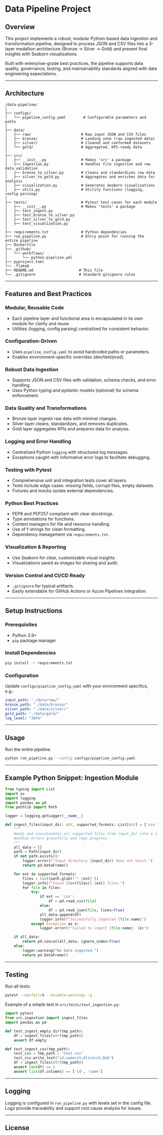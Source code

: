 #  Data Pipeline Project

## Overview

This project implements a robust, modular Python-based data ingestion and transformation pipeline, designed to process JSON and CSV files into a 3-layer medallion architecture (Bronze → Silver → Gold) and present final insights with Seaborn visualizations.

Built with enterprise-grade best practices, the pipeline supports data quality, governance, testing, and maintainability standards aligned with  data engineering expectations.

---

## Architecture

```
/data-pipeline/
│
├── configs/
│   └── pipeline_config.yaml        # Configurable parameters and paths
│
├── data/
│   ├── raw/                       # Raw input JSON and CSV files
│   ├── bronze/                    # Landing zone (raw ingested data)
│   ├── silver/                    # Cleaned and conformed datasets
│   └── gold/                      # Aggregated, KPI-ready data
│
├── src/
│   ├── __init__.py                # Makes 'src' a package
│   ├── ingestion.py               # Handles file ingestion and raw data validation
│   ├── bronze_to_silver.py        # Cleans and standardizes raw data
│   ├── silver_to_gold.py          # Aggregates and enriches data for analysis
│   ├── visualization.py           # Generates Seaborn visualizations
│   ├── utils.py                   # Utility functions (logging, config parsing)
|
├── tests/                         # Pytest test cases for each module
│   ├── __init__.py                # Makes 'tests' a package
│   ├── test_ingest.py
│   ├── test_bronze_to_silver.py
│   ├── test_silver_to_gold.py
│   ├── test_visualization.py
|
├── requirements.txt               # Python dependencies
├── run_pipeline.py                # Entry point for running the entire pipeline
├── Dockerfile
├── .github/
│   └── workflows/
│       └── python-pipeline.yml
├── pyproject.toml
└── .flake8
├── README.md                     # This file
└── .gitignore                    # Standard gitignore rules
```
---

## Features and Best Practices

### Modular, Reusable Code

* Each pipeline layer and functional area is encapsulated in its own module for clarity and reuse.
* Utilities (logging, config parsing) centralized for consistent behavior.

### Configuration-Driven

* Uses `pipeline_config.yaml` to avoid hardcoded paths or parameters.
* Enables environment-specific overrides (dev/test/prod).

### Robust Data Ingestion

* Supports JSON and CSV files with validation, schema checks, and error handling.
* Uses Python typing and pydantic models (optional) for schema enforcement.

### Data Quality and Transformations

* Bronze layer ingests raw data with minimal changes.
* Silver layer cleans, standardizes, and removes duplicates.
* Gold layer aggregates KPIs and prepares data for analysis.

### Logging and Error Handling

* Centralized Python `logging` with structured log messages.
* Exceptions caught with informative error logs to facilitate debugging.

### Testing with Pytest

* Comprehensive unit and integration tests cover all layers.
* Tests include edge cases: missing fields, corrupt files, empty datasets.
* Fixtures and mocks isolate external dependencies.

### Python Best Practices

* PEP8 and PEP257 compliant with clear docstrings.
* Type annotations for functions.
* Context managers for file and resource handling.
* Use of f-strings for clean formatting.
* Dependency management via `requirements.txt`.

### Visualization & Reporting

* Use Seaborn for clear, customizable visual insights.
* Visualizations saved as images for sharing and audit.

### Version Control and CI/CD Ready

* `.gitignore` for typical artifacts.
* Easily extendable for GitHub Actions or Azure Pipelines integration.

---

## Setup Instructions

### Prerequisites

* Python 3.9+
* `pip` package manager

### Install Dependencies

```bash
pip install -r requirements.txt
```

### Configuration

Update `configs/pipeline_config.yaml` with your environment specifics, e.g.:

```yaml
input_path: "./data/raw/"
bronze_path: "./data/bronze/"
silver_path: "./data/silver/"
gold_path: "./data/gold/"
log_level: "INFO"
```

---

## Usage

Run the entire pipeline:

```bash
python run_pipeline.py --config configs/pipeline_config.yaml
```

---

## Example Python Snippet: Ingestion Module

```python
from typing import List
import os
import logging
import pandas as pd
from pathlib import Path

logger = logging.getLogger(__name__)

def ingest_files(input_dir: str, supported_formats: List[str] = ['csv', 'json']) -> pd.DataFrame:
    """
    Reads and concatenates all supported files from input_dir into a single DataFrame.
    Handles errors gracefully and logs progress.
    """
    all_data = []
    path = Path(input_dir)
    if not path.exists():
        logger.error(f"Input directory {input_dir} does not exist.")
        return pd.DataFrame()

    for ext in supported_formats:
        files = list(path.glob(f'*.{ext}'))
        logger.info(f"Found {len(files)} {ext} files.")
        for file in files:
            try:
                if ext == 'csv':
                    df = pd.read_csv(file)
                else:
                    df = pd.read_json(file, lines=True)
                all_data.append(df)
                logger.info(f"Successfully ingested {file.name}")
            except Exception as e:
                logger.error(f"Failed to ingest {file.name}: {e}")

    if all_data:
        return pd.concat(all_data, ignore_index=True)
    else:
        logger.warning("No data ingested.")
        return pd.DataFrame()
```

---

## Testing

Run all tests:

```bash
pytest --maxfail=3 --disable-warnings -q
```

Example of a simple test in `src/tests/test_ingestion.py`:

```python
import pytest
from src.ingestion import ingest_files
import pandas as pd

def test_ingest_empty_dir(tmp_path):
    df = ingest_files(str(tmp_path))
    assert df.empty

def test_ingest_csv(tmp_path):
    test_csv = tmp_path / "test.csv"
    test_csv.write_text("id,name\n1,Alice\n2,Bob")
    df = ingest_files(str(tmp_path))
    assert len(df) == 2
    assert list(df.columns) == ['id', 'name']
```

---

## Logging

Logging is configured in `run_pipeline.py` with levels set in the config file. Logs provide traceability and support root cause analysis for issues.

---

## License

